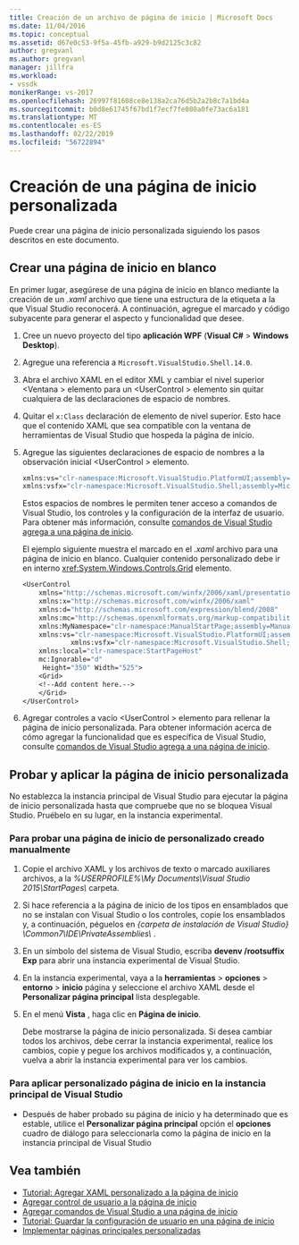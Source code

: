 ```yaml
---
title: Creación de un archivo de página de inicio | Microsoft Docs
ms.date: 11/04/2016
ms.topic: conceptual
ms.assetid: d67e0c53-9f5a-45fb-a929-b9d2125c3c82
author: gregvanl
ms.author: gregvanl
manager: jillfra
ms.workload:
- vssdk
monikerRange: vs-2017
ms.openlocfilehash: 26997f81608ce8e138a2ca76d5b2a2b8c7a1bd4a
ms.sourcegitcommit: b0d8e61745f67bd1f7ecf7fe080a0fe73ac6a181
ms.translationtype: MT
ms.contentlocale: es-ES
ms.lasthandoff: 02/22/2019
ms.locfileid: "56722894"
---
```

# <a name="creating-a-custom-start-page"></a>Creación de una página de inicio personalizada

Puede crear una página de inicio personalizada siguiendo los pasos descritos en este documento.

## <a name="create-a-blank-start-page"></a>Crear una página de inicio en blanco

En primer lugar, asegúrese de una página de inicio en blanco mediante la creación de un *.xaml* archivo que tiene una estructura de la etiqueta a la que Visual Studio reconocerá. A continuación, agregue el marcado y código subyacente para generar el aspecto y funcionalidad que desee.

1.  Cree un nuevo proyecto del tipo **aplicación WPF** (**Visual C#** > **Windows Desktop**).

2.  Agregue una referencia a `Microsoft.VisualStudio.Shell.14.0`.

3.  Abra el archivo XAML en el editor XML y cambiar el nivel superior \<Ventana > elemento para un \<UserControl > elemento sin quitar cualquiera de las declaraciones de espacio de nombres.

4.  Quitar el `x:Class` declaración de elemento de nivel superior. Esto hace que el contenido XAML que sea compatible con la ventana de herramientas de Visual Studio que hospeda la página de inicio.

5.  Agregue las siguientes declaraciones de espacio de nombres a la observación inicial \<UserControl > elemento.

    ```vb
    xmlns:vs="clr-namespace:Microsoft.VisualStudio.PlatformUI;assembly=Microsoft.VisualStudio.Shell.14.0"
    xmlns:vsfx="clr-namespace:Microsoft.VisualStudio.Shell;assembly=Microsoft.VisualStudio.Shell.14.0"
    ```

     Estos espacios de nombres le permiten tener acceso a comandos de Visual Studio, los controles y la configuración de la interfaz de usuario. Para obtener más información, consulte [comandos de Visual Studio agrega a una página de inicio](../extensibility/adding-visual-studio-commands-to-a-start-page.md).

     El ejemplo siguiente muestra el marcado en el *.xaml* archivo para una página de inicio en blanco. Cualquier contenido personalizado debe ir en interno <xref:System.Windows.Controls.Grid> elemento.

    ```vb
    <UserControl
        xmlns="http://schemas.microsoft.com/winfx/2006/xaml/presentation"
        xmlns:x="http://schemas.microsoft.com/winfx/2006/xaml"
        xmlns:d="http://schemas.microsoft.com/expression/blend/2008"
        xmlns:mc="http://schemas.openxmlformats.org/markup-compatibility/2006"
        xmlns:MyNamespace="clr-namespace:ManualStartPage;assembly=ManualStartPage"
        xmlns:vs="clr-namespace:Microsoft.VisualStudio.PlatformUI;assembly=Microsoft.VisualStudio.Shell.14.0"
                xmlns:vsfx="clr-namespace:Microsoft.VisualStudio.Shell;assembly=Microsoft.VisualStudio.Shell.14.0"
        xmlns:local="clr-namespace:StartPageHost"
        mc:Ignorable="d"
         Height="350" Width="525">
        <Grid>
        <!--Add content here.-->
        </Grid>
    </UserControl>
    ```

6.  Agregar controles a vacío \<UserControl > elemento para rellenar la página de inicio personalizada. Para obtener información acerca de cómo agregar la funcionalidad que es específica de Visual Studio, consulte [comandos de Visual Studio agrega a una página de inicio](../extensibility/adding-visual-studio-commands-to-a-start-page.md).

## <a name="test-and-apply-the-custom-start-page"></a>Probar y aplicar la página de inicio personalizada

No establezca la instancia principal de Visual Studio para ejecutar la página de inicio personalizada hasta que compruebe que no se bloquea Visual Studio. Pruébelo en su lugar, en la instancia experimental.

### <a name="to-test-a-manually-created-custom-start-page"></a>Para probar una página de inicio de personalizado creado manualmente

1.  Copie el archivo XAML y los archivos de texto o marcado auxiliares archivos, a la *%USERPROFILE%\My Documents\Visual Studio 2015\StartPages\\*  carpeta.

2.  Si hace referencia a la página de inicio de los tipos en ensamblados que no se instalan con Visual Studio o los controles, copie los ensamblados y, a continuación, péguelos en *{carpeta de instalación de Visual Studio} \Common7\IDE\PrivateAssemblies\\* .

3.  En un símbolo del sistema de Visual Studio, escriba **devenv /rootsuffix Exp** para abrir una instancia experimental de Visual Studio.

4.  En la instancia experimental, vaya a la **herramientas** > **opciones** > **entorno** > **inicio** página y seleccione el archivo XAML desde el **Personalizar página principal** lista desplegable.

5.  En el menú **Vista** , haga clic en **Página de inicio**.

     Debe mostrarse la página de inicio personalizada. Si desea cambiar todos los archivos, debe cerrar la instancia experimental, realice los cambios, copie y pegue los archivos modificados y, a continuación, vuelva a abrir la instancia experimental para ver los cambios.

### <a name="to-apply-the-custom-start-page-in-the-primary-instance-of-visual-studio"></a>Para aplicar personalizado página de inicio en la instancia principal de Visual Studio

-   Después de haber probado su página de inicio y ha determinado que es estable, utilice el **Personalizar página principal** opción el **opciones** cuadro de diálogo para seleccionarla como la página de inicio en la instancia principal de Visual Studio

## <a name="see-also"></a>Vea también

- [Tutorial: Agregar XAML personalizado a la página de inicio](../extensibility/walkthrough-adding-custom-xaml-to-the-start-page.md)
- [Agregar control de usuario a la página de inicio](../extensibility/adding-user-control-to-the-start-page.md)
- [Agregar comandos de Visual Studio a una página de inicio](../extensibility/adding-visual-studio-commands-to-a-start-page.md)
- [Tutorial: Guardar la configuración de usuario en una página de inicio](../extensibility/walkthrough-saving-user-settings-on-a-start-page.md)
- [Implementar páginas principales personalizadas](../extensibility/deploying-custom-start-pages.md)